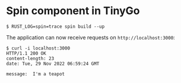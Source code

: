 # Spin component in TinyGo

```shell
$ RUST_LOG=spin=trace spin build --up
```

The application can now receive requests on `http://localhost:3000`:

```shell
$ curl -i localhost:3000
HTTP/1.1 200 OK
content-length: 23
date: Tue, 29 Nov 2022 06:59:24 GMT

message:  I'm a teapot
```

